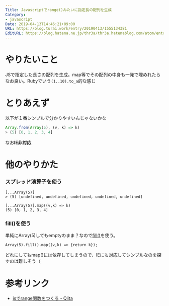 ```yaml
---
Title: Javascriptでrange()みたいに指定長の配列を生成
Category:
- javascript
Date: 2019-04-13T14:46:21+09:00
URL: https://blog.turai.work/entry/20190413/1555134381
EditURL: https://blog.hatena.ne.jp/thr3a/thr3a.hatenablog.com/atom/entry/17680117127026779646
---
```


# やりたいこと

JSで指定した長さの配列を生成。map等でその配列の中身も一発で埋めれたらなお良い。Rubyでいう`(1..10).to_a`的な感じ

# とりあえず

以下が１番シンプルで分かりやすいんじゃないかな

```javascript
Array.from(Array(5), (v, k) => k)
> (5) [0, 1, 2, 3, 4]
```

なお**IE非対応**

# 他のやりかた

### スプレッド演算子を使う

```
[...Array(5)]
> (5) [undefined, undefined, undefined, undefined, undefined]
```

```
[...Array(5)].map((v,k) => k)
(5) [0, 1, 2, 3, 4]
```

### fill()を使う

単純にArray(5)してもemptyのまま？なので[fill()](https://developer.mozilla.org/ja/docs/Web/JavaScript/Reference/Global_Objects/Array/fill)を使う。

```
Array(5).fill().map((v,k) => {return k});
```

どれにしてもmap()には依存してしまうので、IEにも対応してシンプルなのを探すのは難しそう（

# 参考リンク

- [jsでrange関数をつくる - Qiita](https://qiita.com/akameco/items/a2b698dd4a067754997b)
